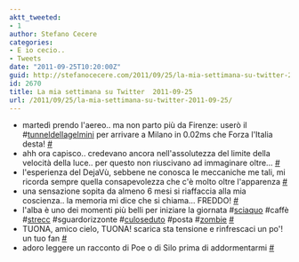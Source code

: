 ```yaml
---
aktt_tweeted:
- 1
author: Stefano Cecere
categories:
- E io cecio..
- Tweets
date: "2011-09-25T10:20:00Z"
guid: http://stefanocecere.com/2011/09/25/la-mia-settimana-su-twitter-2011-09-25/
id: 2670
title: La mia settimana su Twitter  2011-09-25
url: /2011/09/25/la-mia-settimana-su-twitter-2011-09-25/
---
```


<ul class="aktt_tweet_digest">
  <li>
    martedì prendo l'aereo.. ma non parto più da Firenze: userò il #<a href="http://search.twitter.com/search?q=%23tunneldellagelmini" class="aktt_hashtag">tunneldellagelmini</a> per arrivare a Milano in 0.02ms che Forza l'Italia desta! <a href="http://twitter.com/StefanoCecere/statuses/117837808042901505" class="aktt_tweet_time">#</a>
  </li>
  <li>
    ahh ora capisco.. credevano ancora nell'assolutezza del limite della velocità della luce.. per questo non riuscivano ad immaginare oltre&#8230; <a href="http://twitter.com/StefanoCecere/statuses/117217595274432512" class="aktt_tweet_time">#</a>
  </li>
  <li>
    l'esperienza del DejaVù, sebbene ne conosca le meccaniche me tali, mi ricorda sempre quella consapevolezza che c'è molto oltre l'apparenza <a href="http://twitter.com/StefanoCecere/statuses/116274872824500226" class="aktt_tweet_time">#</a>
  </li>
  <li>
    una sensazione sopita da almeno 6 mesi si riaffaccia alla mia coscienza.. la memoria mi dice che si chiama&#8230; FREDDO! <a href="http://twitter.com/StefanoCecere/statuses/116023614368784384" class="aktt_tweet_time">#</a>
  </li>
  <li>
    l'alba è uno dei momenti più belli per iniziare la giornata #<a href="http://search.twitter.com/search?q=%23sciaquo" class="aktt_hashtag">sciaquo</a> #caffè #<a href="http://search.twitter.com/search?q=%23strecc" class="aktt_hashtag">strecc</a> #sguardorizzonte #<a href="http://search.twitter.com/search?q=%23culoseduto" class="aktt_hashtag">culoseduto</a> #posta #<a href="http://search.twitter.com/search?q=%23zombie" class="aktt_hashtag">zombie</a> <a href="http://twitter.com/StefanoCecere/statuses/116004673378459648" class="aktt_tweet_time">#</a>
  </li>
  <li>
    TUONA, amico cielo, TUONA! scarica sta tensione e rinfrescaci un po'! un tuo fan <a href="http://twitter.com/StefanoCecere/statuses/115816591924535296" class="aktt_tweet_time">#</a>
  </li>
  <li>
    adoro leggere un racconto di Poe o di Silo prima di addormentarmi <a href="http://twitter.com/StefanoCecere/statuses/115553356872818688" class="aktt_tweet_time">#</a>
  </li>
</ul>